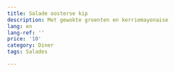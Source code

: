 ```yaml
---
title: Salade oosterse kip
description: Met gewokte groenten en kerriemayonaise
lang: en
lang-ref: ''
price: '10'
category: Diner
tags: Salades

---
```

